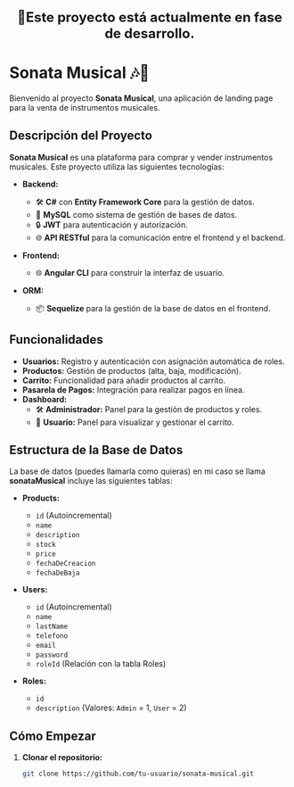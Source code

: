 <p align="center" style="font-size: 24px;">
  <strong>🚧Este proyecto está actualmente en fase de desarrollo.</strong><br>
</p>

# Sonata Musical 🎶🎸

Bienvenido al proyecto **Sonata Musical**, una aplicación de landing page para la venta de instrumentos musicales.

## Descripción del Proyecto

**Sonata Musical** es una plataforma para comprar y vender instrumentos musicales. Este proyecto utiliza las siguientes tecnologías:

- **Backend:** 
  - 🛠️ **C#** con **Entity Framework Core** para la gestión de datos.
  - 💾 **MySQL** como sistema de gestión de bases de datos.
  - 🔒 **JWT** para autenticación y autorización.
  - 🌐 **API RESTful** para la comunicación entre el frontend y el backend.

- **Frontend:**
  - 🌐 **Angular CLI** para construir la interfaz de usuario.

- **ORM:**
  - 📦 **Sequelize** para la gestión de la base de datos en el frontend.

## Funcionalidades

- **Usuarios:** Registro y autenticación con asignación automática de roles.
- **Productos:** Gestión de productos (alta, baja, modificación).
- **Carrito:** Funcionalidad para añadir productos al carrito.
- **Pasarela de Pagos:** Integración para realizar pagos en línea.
- **Dashboard:**
  - 🛠️ **Administrador:** Panel para la gestión de productos y roles.
  - 👤 **Usuario:** Panel para visualizar y gestionar el carrito.

## Estructura de la Base de Datos

La base de datos (puedes llamarla como quieras)  en mi caso se llama **sonataMusical** incluye las siguientes tablas:

- **Products:** 
  - `id` (Autoincremental)
  - `name`
  - `description`
  - `stock`
  - `price`
  - `fechaDeCreacion`
  - `fechaDeBaja`

- **Users:** 
  - `id` (Autoincremental)
  - `name`
  - `lastName`
  - `telefono`
  - `email`
  - `password`
  - `roleId` (Relación con la tabla Roles)

- **Roles:** 
  - `id`
  - `description` (Valores: `Admin` = 1, `User` = 2)

## Cómo Empezar

1. **Clonar el repositorio:**
   ```bash
   git clone https://github.com/tu-usuario/sonata-musical.git
